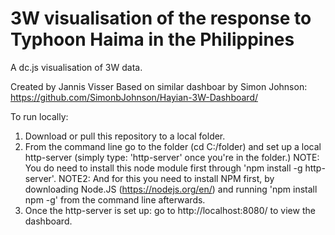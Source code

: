 3W visualisation of the response to Typhoon Haima in the Philippines
==============

A dc.js visualisation of 3W data.

Created by Jannis Visser
Based on similar dashboar by Simon Johnson: https://github.com/SimonbJohnson/Hayian-3W-Dashboard/

To run locally: 
1. Download or pull this repository to a local folder. 
2. From the command line go to the folder (cd C:/folder) and set up a local http-server (simply type: 'http-server' once you're in the folder.)
NOTE: You do need to install this node module first through 'npm install -g http-server'. 
NOTE2: And for this you need to install NPM first, by downloading Node.JS (https://nodejs.org/en/) and running 'npm install npm -g' from  the command line afterwards.
3. Once the http-server is set up: go to http://localhost:8080/ to view the dashboard.